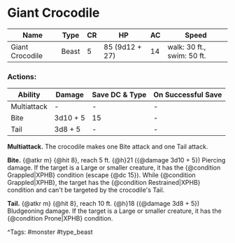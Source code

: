 # Giant Crocodile

| Name | Type | CR | HP | AC | Speed |
|------|------|----|----|----|-------|
| Giant Crocodile | Beast | 5 | 85 (9d12 + 27) | 14 | walk: 30 ft., swim: 50 ft. |

### Actions:

| Ability | Damage | Save DC & Type | On Successful Save |
|---------|--------|----------------|--------------------|
| Multiattack | - | - | - |
| Bite | 3d10 + 5 | 15 | - |
| Tail | 3d8 + 5 | - | - |


**Multiattack.** The crocodile makes one Bite attack and one Tail attack.

**Bite.** {@atkr m} {@hit 8}, reach 5 ft. {@h}21 ({@damage 3d10 + 5}) Piercing damage. If the target is a Large or smaller creature, it has the {@condition Grappled|XPHB} condition (escape {@dc 15}). While {@condition Grappled|XPHB}, the target has the {@condition Restrained|XPHB} condition and can't be targeted by the crocodile's Tail.

**Tail.** {@atkr m} {@hit 8}, reach 10 ft. {@h}18 ({@damage 3d8 + 5}) Bludgeoning damage. If the target is a Large or smaller creature, it has the {@condition Prone|XPHB} condition.

^Tags: #monster #type_beast